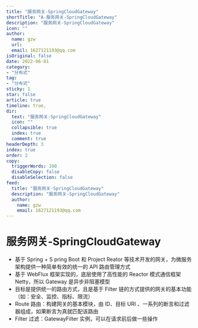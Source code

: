 ```yaml
---
title: "服务网关-SpringCloudGateway"
shortTitle: "A-服务网关-SpringCloudGateway"
description: "服务网关-SpringCloudGateway"
icon: ""
author: 
  name: gzw
  url: 
  email: 1627121193@qq.com
isOriginal: false
date: 2022-06-01
category: 
- "分布式"
tag:
- "分布式"
sticky: 1
star: false
article: true
timeline: true,
dir:
  text: "服务网关-SpringCloudGateway"
  icon: ""
  collapsible: true
  index: true
  comment: true
headerDepth: 3
index: true
order: 2
copy:
  triggerWords: 100
  disableCopy: false
  disableSelection: false
feed:
  title: "服务网关-SpringCloudGateway"
  description: "服务网关-SpringCloudGateway"
  author:
    name: gzw
    email: 1627121193@qq.com
---
```






# 服务网关-SpringCloudGateway

- 基于 Spring + S pring Boot 和 Project Reator 等技术开发的网关，为微服务架构提供一种简单有效的统一的 API 路由管理方式
- 基于 WebFlux 框架实现的，底层使用了高性能的 Reactor 模式通信框架 Netty，所以 Gateway 是异步非阻塞模型
- 目标是提供统一的路由方式，且是基于 Filter 链的方式提供的网关的基本功能（如：安全、监控、指标、限流）
- Route 路由：构建网关的基本模块，由 ID、目标 URI 、一系列的断言和过滤器组成，如果断言为真就匹配该路由
- Filter 过滤：GatewayFilter 实例，可以在请求前后做一些操作

